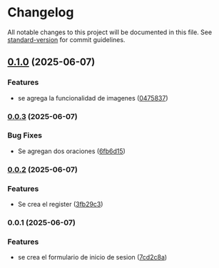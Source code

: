 # Changelog

All notable changes to this project will be documented in this file. See [standard-version](https://github.com/conventional-changelog/standard-version) for commit guidelines.

## [0.1.0](https://github.com/ndelacruz-2023048/ProyectoDePrueba/compare/v0.0.3...v0.1.0) (2025-06-07)


### Features

* se agrega la funcionalidad de imagenes ([0475837](https://github.com/ndelacruz-2023048/ProyectoDePrueba/commit/0475837bff0ca3998d35c056795022e534f478f2))

### [0.0.3](https://github.com/ndelacruz-2023048/ProyectoDePrueba/compare/v0.0.2...v0.0.3) (2025-06-07)


### Bug Fixes

* Se agregan dos oraciones ([6fb6d15](https://github.com/ndelacruz-2023048/ProyectoDePrueba/commit/6fb6d156ba98f648eeb2999e562040ece4a2a019))

### [0.0.2](https://github.com/ndelacruz-2023048/ProyectoDePrueba/compare/v0.0.1...v0.0.2) (2025-06-07)


### Features

* Se crea el register ([3fb29c3](https://github.com/ndelacruz-2023048/ProyectoDePrueba/commit/3fb29c34752edcb6229505cc50fbe2b9594b5df8))

### 0.0.1 (2025-06-07)


### Features

* se crea el formulario de inicio de sesion ([7cd2c8a](https://github.com/ndelacruz-2023048/ProyectoDePrueba/commit/7cd2c8a89eef40eabccc777257ff3e85dcc1678f))
